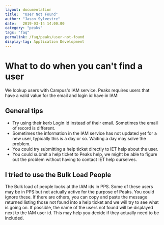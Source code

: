 ```yaml
---
layout: documentation
title:  "User Not Found"
author: "Jason Sylvestre"
date:   2019-03-14 14:00:00
category: "peaks"
tags: "faq"
permalink: /faq/peaks/user-not-found
display-tag: Application Development
---
```


# What to do when you can't find a user
We lookup users with Campus's IAM service. Peaks requires users that have a valid value for the email and login id have in IAM
## General tips
* Try using their kerb Login Id instead of their email. Sometimes the email of record is different.
* Sometimes the information in the IAM service has not updated yet for a new user, typically this is a day or so. Waiting a day may solve the problem.
* You could try submitting a help ticket directly to IET help about the user.
* You could submit a help ticket to Peaks help, we might be able to figure out the problem without having to contact IET help ourselves.

## I tried to use the Bulk Load People
The Bulk load of people looks at the IAM ids in PPS. Some of these users may be in PPS but not actually active for the purpose of Peaks. You could ignore these.
If there are others, you can copy and paste the message returned listing those not found into a help ticket and we will try to see what is going on.
If possible, the name of the users not found will be displayed next to the IAM user id. This may help you decide if they actually need to be included.